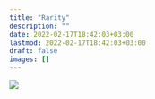 ```yaml
---
title: "Rarity"
description: ""
date: 2022-02-17T18:42:03+03:00
lastmod: 2022-02-17T18:42:03+03:00
draft: false
images: []
---
```


<div class="col-lg img-fluid">
    <img src="https://placeimg.com/480/480/nature/sepia">
</div>
